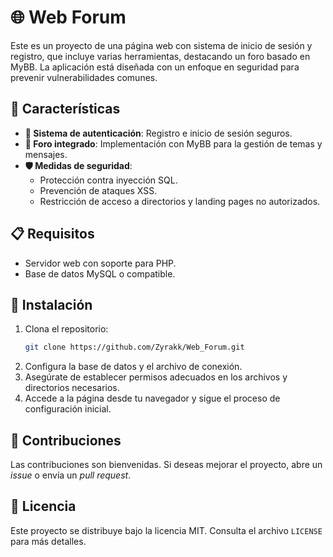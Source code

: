 # 🌐 Web Forum

Este es un proyecto de una página web con sistema de inicio de sesión y registro, que incluye varias herramientas, destacando un foro basado en MyBB. La aplicación está diseñada con un enfoque en seguridad para prevenir vulnerabilidades comunes.

## 🔹 Características

- **🔑 Sistema de autenticación**: Registro e inicio de sesión seguros.
- **💬 Foro integrado**: Implementación con MyBB para la gestión de temas y mensajes.
- **🛡️ Medidas de seguridad**:
  - Protección contra inyección SQL.
  - Prevención de ataques XSS.
  - Restricción de acceso a directorios y landing pages no autorizados.

## 📋 Requisitos

- Servidor web con soporte para PHP.
- Base de datos MySQL o compatible.

## 🚀 Instalación

1. Clona el repositorio:
   ```bash
   git clone https://github.com/Zyrakk/Web_Forum.git
   ```
2. Configura la base de datos y el archivo de conexión.
3. Asegúrate de establecer permisos adecuados en los archivos y directorios necesarios.
4. Accede a la página desde tu navegador y sigue el proceso de configuración inicial.

## 🤝 Contribuciones

Las contribuciones son bienvenidas. Si deseas mejorar el proyecto, abre un *issue* o envía un *pull request*.

## 📜 Licencia

Este proyecto se distribuye bajo la licencia MIT. Consulta el archivo `LICENSE` para más detalles.
